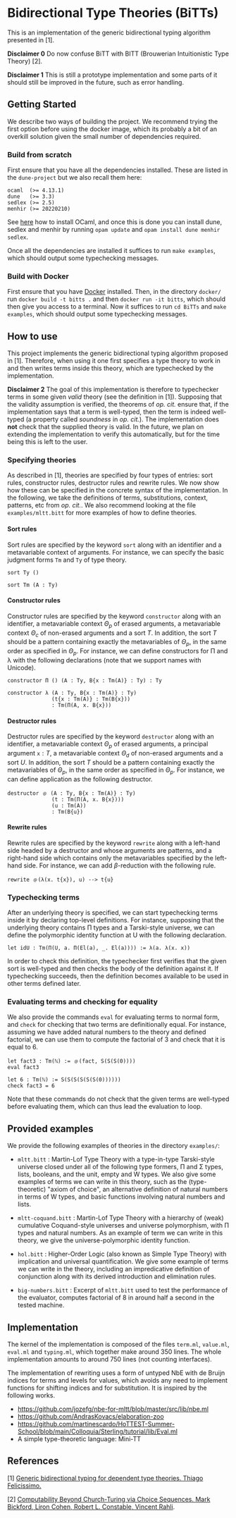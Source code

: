 # Bidirectional Type Theories (BiTTs)

This is an implementation of the generic bidirectional typing algorithm presented in [1].

**Disclaimer 0** Do now confuse BiTT with BITT (Brouwerian Intuitionistic
Type Theory) [2].

**Disclaimer 1** This is still a prototype implementation and some parts of it should still be improved in the future, such as error handling.

## Getting Started

We describe two ways of building the project. We recommend trying the first option before using the docker image, which its probably a bit of an overkill solution given the small number of dependencies required.

### Build from scratch 

First ensure that you have all the dependencies installed. These are listed in the `dune-project` but we also recall them here:
```
ocaml  (>= 4.13.1)
dune   (>= 3.3)
sedlex (>= 2.5)
menhir (>= 20220210)
```

See [here](https://ocaml.org/docs/installing-ocaml) how to install OCaml, and once this is done you can install dune, sedlex and menhir by running `opam update` and `opam install dune menhir sedlex`.

Once all the dependencies are installed it suffices to run `make examples`, which should output some typechecking messages.

### Build with Docker

First ensure that you have [Docker](https://docs.docker.com/get-docker/) installed. Then, in the directory `docker/` run `docker build -t bitts .` and then `docker run -it bitts`, which should then give you access to a terminal. Now it suffices to run `cd BiTTs` and `make examples`, which should output some typechecking messages.

## How to use



This project implements the generic bidirectional typing algorithm proposed in [1]. Therefore, when using it one first specifies a type theory to work in and then writes terms inside this theory, which are typechecked by the implementation.


**Disclaimer 2** The goal of this implementation is therefore to typechecker terms in some given *valid* theory (see the definition in [1]). Supposing that the validity assumption is verified, the theorems of *op. cit.* ensure that, if the implementation says that a term is well-typed, then the term is indeed well-typed (a property called *soundness* in *op. cit.*). The implementation does **not** check that the supplied theory is valid. In the future, we plan on extending the implementation to verify this automatically, but for the time being this is left to the user.

### Specifying theories

As described in [1], theories are specified by four types of entries: sort rules, constructor rules, destructor rules and rewrite rules. We now show how these can be specified in the concrete syntax of the implementation. In the following, we take the definitions of terms, substitutions, context, patterns, etc from *op. cit.*. We also recommend looking at the file `examples/mltt.bitt` for more examples of how to define theories.



#### Sort rules

Sort rules are specified by the keyword `sort` along with an identifier and a metavariable context of arguments. For instance, we can specify the basic judgment forms `Tm` and `Ty` of type theory.
```
sort Ty ()

sort Tm (A : Ty)
```

#### Constructor rules

Constructor rules are specified by the keyword `constructor` along with an identifier, a metavariable context $\Theta_p$ of erased arguments, a metavariable context $\Theta_c$ of non-erased arguments and a sort $T$. In addition, the sort $T$ should be a pattern containing exactly the metavariables of $\Theta_p$, in the same order as specified in $\Theta_p$. For instance, we can define constructors for Π and λ with the following declarations (note that we support names with Unicode).
```
constructor Π () (A : Ty, B{x : Tm(A)} : Ty) : Ty

constructor λ (A : Ty, B{x : Tm(A)} : Ty) 
              (t{x : Tm(A)} : Tm(B{x})) 
              : Tm(Π(A, x. B{x}))
```

#### Destructor rules

Destructor rules are specified by the keyword `destructor` along with an identifier, a metavariable context $\Theta_p$ of erased arguments, a principal argument $\texttt{x} : T$, a metavariable context $\Theta_d$ of non-erased arguments and a sort $U$. In addition, the sort $T$ should be a pattern containing exactly the metavariables of $\Theta_p$, in the same order as specified in $\Theta_p$. For instance, we can define application as the following destructor.
```
destructor ﹫ (A : Ty, B{x : Tm(A)} : Ty) 
              (t : Tm(Π(A, x. B{x})))
              (u : Tm(A))
              : Tm(B{u})             
```


#### Rewrite rules

Rewrite rules are specified by the keyword `rewrite` along with a left-hand side headed by a destructor and whose arguments are patterns, and a right-hand side which contains only the metavariables specified by the left-hand side. For instance, we can add $\beta$-reduction with the following rule.
```
rewrite ﹫(λ(x. t{x}), u) --> t{u}
```

### Typechecking terms

After an underlying theory is specified, we can start typechecking terms inside it by declaring top-level definitions. For instance, supposing that the underlying theory contains Π types and a Tarski-style universe, we can define the polymorphic identity function at U with the following declaration.
```
let idU : Tm(Π(U, a. Π(El(a), _. El(a)))) := λ(a. λ(x. x))
```
In order to check this definition, the typechecker first verifies that the given sort is well-typed and then checks the body of the definition against it. If typechecking succeeds, then the definition becomes available to be used in other terms defined later.


### Evaluating terms and checking for equality

We also provide the commands `eval` for evaluating terms to normal form, and `check` for checking that two terms are definitionally equal. For instance, assuming we have added natural numbers to the theory and defined factorial, we can use them to compute the factorial of 3 and check that it is equal to 6.
```
let fact3 : Tm(ℕ) := ﹫(fact, S(S(S(0))))
eval fact3

let 6 : Tm(ℕ) := S(S(S(S(S(S(0))))))
check fact3 = 6
```

Note that these commands do not check that the given terms are well-typed before evaluating them, which can thus lead the evaluation to loop.


## Provided examples

We provide the following examples of theories in the directory `examples/`:

- `mltt.bitt` : Martin-Lof Type Theory with a type-in-type Tarski-style universe closed under all of the following type formers, Π and Σ types, lists, booleans, and the unit, empty and W types. We also give some examples of terms we can write in this theory, such as the (type-theoretic) "axiom of choice", an alternative definition of natural numbers in terms of W types, and basic functions involving natural numbers and lists.

- `mltt-coquand.bitt` : Martin-Lof Type Theory with a hierarchy of (weak) cumulative Coquand-style universes and universe polymorphism, with Π types and natural numbers. As an example of term we can write in this theory, we give the universe-polymorphic identity function.

- `hol.bitt` : Higher-Order Logic (also known as Simple Type Theory) with implication and universal quantification. We give some example of terms we can write in the theory, including an impredicative definition of conjunction along with its derived introduction and elimination rules.

- `big-numbers.bitt` : Excerpt of `mltt.bitt` used to test the performance of the evaluator, computes factorial of 8 in around half a second in the tested machine.

## Implementation

The kernel of the implementation is composed of the files `term.ml`, `value.ml`, `eval.ml` and `typing.ml`, which together make around 350 lines. The whole implementation amounts to around 750 lines (not counting interfaces).

The implementation of rewriting uses a form of untyped NbE with de Bruijn indices for terms and levels for values, which avoids any need to implement functions for shifting indices and for substitution. It is inspired by the following works.

- https://github.com/jozefg/nbe-for-mltt/blob/master/src/lib/nbe.ml
- https://github.com/AndrasKovacs/elaboration-zoo
- https://github.com/martinescardo/HoTTEST-Summer-School/blob/main/Colloquia/Sterling/tutorial/lib/Eval.ml
- A simple type-theoretic language: Mini-TT

## References

[1] [Generic bidirectional typing for dependent type theories. Thiago Felicissimo.](https://arxiv.org/abs/2307.08523)

[2] [Computability Beyond Church-Turing via Choice Sequences. Mark Bickford, Liron Cohen, Robert L. Constable, Vincent Rahli](https://dl.acm.org/doi/10.1145/3209108.3209200).
